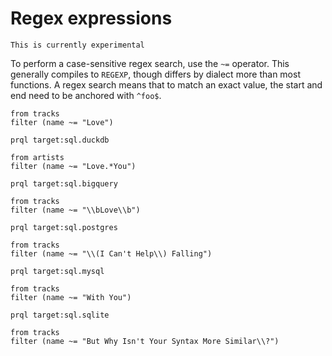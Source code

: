 # Regex expressions

```admonish note
This is currently experimental
```

To perform a case-sensitive regex search, use the `~=` operator. This generally
compiles to `REGEXP`, though differs by dialect more than most functions. A
regex search means that to match an exact value, the start and end need to be
anchored with `^foo$`.

```prql
from tracks
filter (name ~= "Love")
```

```prql
prql target:sql.duckdb

from artists
filter (name ~= "Love.*You")
```

```prql
prql target:sql.bigquery

from tracks
filter (name ~= "\\bLove\\b")
```

```prql
prql target:sql.postgres

from tracks
filter (name ~= "\\(I Can't Help\\) Falling")
```

```prql
prql target:sql.mysql

from tracks
filter (name ~= "With You")
```

```prql no-fmt
prql target:sql.sqlite

from tracks
filter (name ~= "But Why Isn't Your Syntax More Similar\\?")
```
